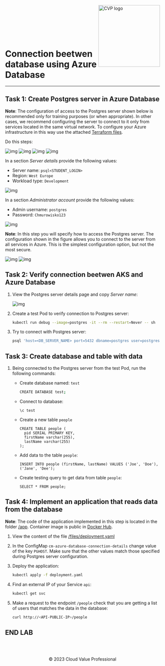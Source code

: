 <img src="../../../img/logo.png" alt="CVP logo" width="200" align="right">
<br><br>
<br><br>
<br><br>

# Connection beetwen database using Azure Database

---

## Task 1: Create Postgres server in Azure Database

**Note**: The configuration of access to the Postgres server shown below is recommended only for training purposes (or when appropriate). In other cases, we recommend configuring the server to connect to it only from services located in the same virtual network. To configure your Azure infrastructure in this way use the attached [Terraform files](./terraform).


Do this steps:

![img](./img/01-create.png)
![img](./img/02-find-postgres.png)
![img](./img/03-click-create.png)
![img](./img/04-choose-flexible-server.png)

In a section _Server details_ provide the following values:

  - Server name: `psql<STUDENT_LOGIN>`
  - Region: `West Europe`
  - Workload type: `Development`

![img](./img/05-server-details.png)

In a section _Administrator account_ provide the following values:

  - Admin username: `postgres`
  - Password: `Chmurowisko123`

![img](./img/06-admin-details.png)

**Note**: In this step you will specify how to access the Postgres server. The configuration shown in the figure allows you to connect to the server from all services in Azure. This is the simplest configuration option, but not the most secure.

![img](./img/07-networking-details.png)
![img](./img/08-create-database.png)

## Task 2: Verify connection beetwen AKS and Azure Database

1. View the Postgres server details page and copy _Server name_:

    ![img](./img/09-database-hostname.png)

2. Create a test Pod to verify connection to Postgres server:

    ```bash
    kubectl run debug --image=postgres -it --rm --restart=Never -- sh
    ```

3. Try to connect with Postgres server:

    ```bash
    psql 'host=<DB_SERVER_NAME> port=5432 dbname=postgres user=postgres sslmode=require password=Chmurowisko123'
    ```

## Task 3: Create database and table with data

1. Being connected to the Postgres server from the test Pod, run the following commands:

    - Create database named: `test`

        ```bash
        CREATE DATABASE test;
        ```

    - Connect to database:

        ```
        \c test
        ```

    - Create a new table `people`

        ```
        CREATE TABLE people (
          pid SERIAL PRIMARY KEY,
          firstName varchar(255),
          lastName varchar(255)
        );
        ```

    - Add data to the table `people`:

        ```
        INSERT INTO people (firstName, lastName) VALUES ('Joe', 'Doe'), ('Jane', 'Dee');
        ```

    - Create testing query to get data from table `people`:

        ```
        SELECT * FROM people;
        ```

## Task 4: Implement an application that reads data from the database

**Note**: The code of the application implemented in this step is located in the folder [/app](./app). Container image is public in [Docker Hub](https://hub.docker.com/repository/docker/macborowy/azure-database-psql).

1. View the content of the file [/files/deployment.yaml](./files/deployment.yaml)
2. In the ConfigMap `cm-azure-database-connection-details` change value of the key `PGHOST`. Make sure that the other values match those specified during Postgres server configuration.
3. Deploy the application:

    ```bash
    kubectl apply -f deployment.yaml
    ```

4. Find an external IP of your Service `api`:

    ```bash
    kubectl get svc
    ```

5. Make a request to the endpoint `/people` check that you are getting a list of users that matches the data in the database:

    ```bash
    curl http://<API-PUBLIC-IP>/people
    ```

## END LAB

<br><br>

<center><p>&copy; 2023 Cloud Value Professional<p></center>
